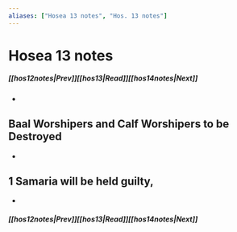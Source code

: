 ```yaml
---
aliases: ["Hosea 13 notes", "Hos. 13 notes"]
---
```

# Hosea 13 notes
##### <span class=arrow-left></span>[[hos12notes|Prev]]<span class=navigation-separator></span>[[hos13|Read]]<span class=navigation-separator></span>[[hos14notes|Next]]<span class=arrow-right></span>
- 
## Baal Worshipers and Calf Worshipers to be Destroyed
- 
## 1 Samaria will be held guilty,
- 
##### <span class=arrow-left></span>[[hos12notes|Prev]]<span class=navigation-separator></span>[[hos13|Read]]<span class=navigation-separator></span>[[hos14notes|Next]]<span class=arrow-right></span>